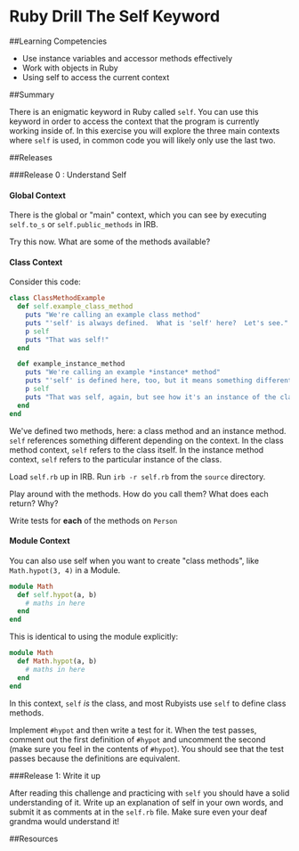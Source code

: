 # Ruby Drill The Self Keyword

##Learning Competencies

* Use instance variables and accessor methods effectively
* Work with objects in Ruby
* Using self to access the current context

##Summary

 There is an enigmatic keyword in Ruby called `self`. You can use this keyword in order to access the context that the program is currently working inside of.  In this exercise you will explore the three main contexts where `self` is used, in common code you will likely only use the last two.


##Releases

###Release 0 : Understand Self

#### Global Context

There is the global or "main" context, which you can see by executing `self.to_s` or `self.public_methods` in IRB.

Try this now.  What are some of the methods available?

#### Class Context

Consider this code:

```ruby
class ClassMethodExample
  def self.example_class_method
    puts "We're calling an example class method"
    puts "'self' is always defined.  What is 'self' here?  Let's see."
    p self
    puts "That was self!"
  end

  def example_instance_method
    puts "We're calling an example *instance* method"
    puts "'self' is defined here, too, but it means something different."
    p self
    puts "That was self, again, but see how it's an instance of the class."
  end
end
```

We've defined two methods, here: a class method and an instance method.  `self` references something different depending on the context.  In the class method context, `self` refers to the class itself.  In the instance method context, `self` refers to the particular instance of the class.

Load `self.rb` up in IRB. Run `irb -r self.rb` from the `source` directory.

Play around with the methods. How do you call them? What does each return? Why?

Write tests for **each** of the methods on `Person`

#### Module Context

You can also use self when you want to create "class methods", like `Math.hypot(3, 4)` in a Module.

```ruby
module Math
  def self.hypot(a, b)
    # maths in here
  end
end
```

This is identical to using the module explicitly:

```ruby
module Math
  def Math.hypot(a, b)
    # maths in here
  end
end
```

In this context, `self` _is_ the class, and most Rubyists use `self` to define class methods.

Implement `#hypot` and then write a test for it. When the test passes, comment out the first definition of `#hypot` and uncomment the second (make sure you feel in the contents of `#hypot`). You should see that the test passes because the definitions are equivalent.

###Release 1: Write it up

After reading this challenge and practicing with `self` you should have a solid understanding of it. Write up an explanation of self in your own words, and submit it as comments at in the `self.rb` file.  Make sure even your deaf grandma would understand it!

##Resources
